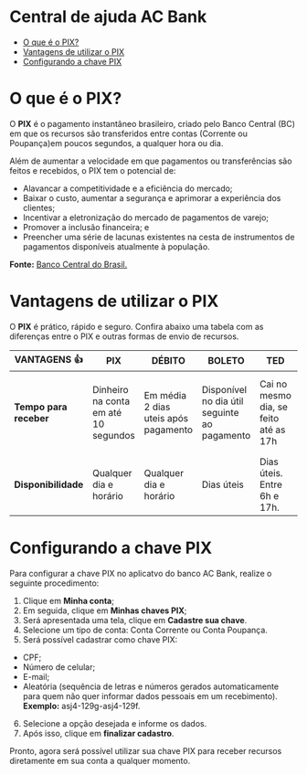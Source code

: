 # Central de ajuda AC Bank

* [O que é o PIX?](https://github.com/aclaudiap/pix-tutorial/edit/main/README.md#configurando-a-chave-pix)
* [Vantagens de utilizar o PIX]()
* [Configurando a chave PIX](https://github.com/aclaudiap/pix-tutorial/edit/main/README.md#configurando-a-chave-pix)


# O que é o PIX?

O **PIX** é o pagamento instantâneo brasileiro, criado pelo Banco Central (BC) em que os recursos são transferidos entre contas (Corrente ou Poupança)em poucos segundos, a qualquer hora ou dia.  

Além de aumentar a velocidade em que pagamentos ou transferências são feitos e recebidos, o PIX tem o potencial de:

* Alavancar a competitividade e a eficiência do mercado;
* Baixar o custo, aumentar a segurança e aprimorar a experiência dos clientes;
* Incentivar a eletronização do mercado de pagamentos de varejo;
* Promover a inclusão financeira; e
* Preencher uma série de lacunas existentes na cesta de instrumentos de pagamentos disponíveis atualmente à população.

**Fonte:** [Banco Central do Brasil.](https://www.bcb.gov.br/estabilidadefinanceira/pix)


# Vantagens de utilizar o PIX

O **PIX** é prático, rápido e seguro. Confira abaixo uma tabela com as diferenças entre o PIX e outras formas de envio de recursos.

| **VANTAGENS** :+1: | **PIX** | **DÉBITO** | **BOLETO** | **TED** | **DOC** |
| ------------- | ------------- | ------------- | ------------- | ------------- | ------------- |
| **Tempo para receber**  | Dinheiro na conta em até 10 segundos | Em média 2 dias uteis após pagamento | Disponível no dia útil seguinte ao pagamento | Cai no mesmo dia, se feito até as 17h | Cai no dia seguinte, se feito dentro do horário |
| **Disponibilidade**  | Qualquer dia e horário |  Qualquer dia e horário | Dias úteis | Dias úteis. Entre 6h e 17h. | Dias úteis. Entre 6h e 17h. |


# Configurando a chave PIX

Para configurar a chave PIX no aplicatvo do banco AC Bank, realize o seguinte procedimento:

1. Clique em **Minha conta**;
2. Em seguida, clique em **Minhas chaves PIX**;
3. Será apresentada uma tela, clique em **Cadastre sua chave**.
4. Selecione um tipo de conta: Conta Corrente ou Conta Poupança.
5. Será possível cadastrar como chave PIX:
* CPF;
* Número de celular;
* E-mail;
* Aleatória (sequência de letras e números gerados automaticamente para quem não quer informar dados pessoais em um recebimento). 
**Exemplo:** asj4-129g-asj4-129f.
6. Selecione a opção desejada e informe os dados.
7. Após isso, clique em **finalizar cadastro**.


Pronto, agora será possível utilizar sua chave PIX para receber recursos diretamente em sua conta a qualquer momento.
